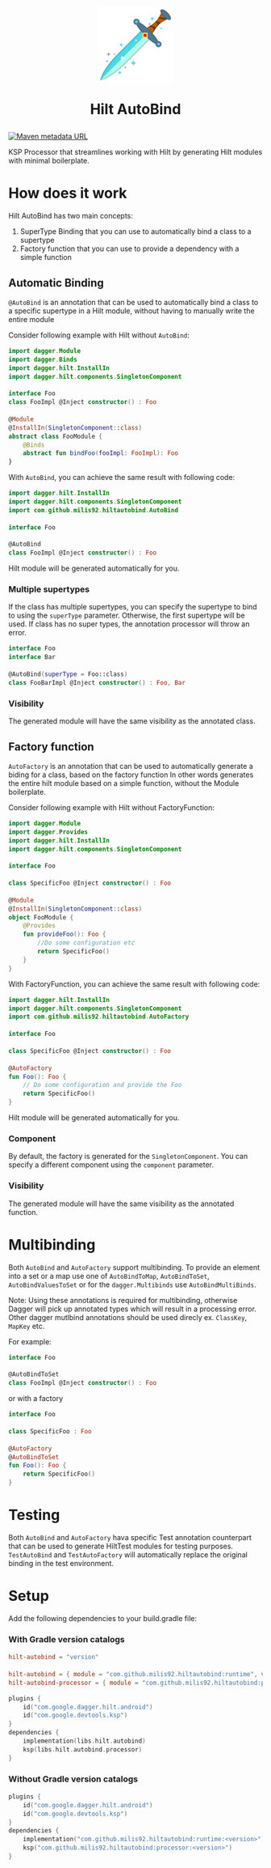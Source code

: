 <h1 align="center">
  <img src="dagger.svg" width="150px" />
<p>Hilt AutoBind</p>
</h1>

[![Maven metadata URL](https://img.shields.io/maven-metadata/v?label=Release&metadataUrl=https://repo1.maven.org/maven2/com/github/milis92/hiltautobind/processor/maven-metadata.xml)](https://repo1.maven.org/maven2/com/github/milis92/hiltautobind/processor/)

KSP Processor that streamlines working with Hilt by generating Hilt modules with minimal boilerplate.

# How does it work

Hilt AutoBind has two main concepts:

1. SuperType Binding that you can use to automatically bind a class to a supertype
2. Factory function that you can use to provide a dependency with a simple function

## Automatic Binding

`@AutoBind` is an annotation that can be used to automatically bind a class to a specific supertype in a Hilt module,
without having to manually write the entire module

Consider following example with Hilt without `AutoBind`:

```kotlin
import dagger.Module
import dagger.Binds
import dagger.hilt.InstallIn
import dagger.hilt.components.SingletonComponent

interface Foo
class FooImpl @Inject constructor() : Foo

@Module
@InstallIn(SingletonComponent::class)
abstract class FooModule {
    @Binds
    abstract fun bindFoo(fooImpl: FooImpl): Foo
}
```

With `AutoBind`, you can achieve the same result with following code:

```kotlin
import dagger.hilt.InstallIn
import dagger.hilt.components.SingletonComponent
import com.github.milis92.hiltautobind.AutoBind

interface Foo

@AutoBind
class FooImpl @Inject constructor() : Foo
```

Hilt module will be generated automatically for you.

### Multiple supertypes

If the class has multiple supertypes, you can specify the supertype to bind to using the `superType` parameter.
Otherwise, the first supertype will be used. If class has no super types, the annotation processor will throw an error.

```kotlin
interface Foo
interface Bar

@AutoBind(superType = Foo::class)
class FooBarImpl @Inject constructor() : Foo, Bar
```

### Visibility

The generated module will have the same visibility as the annotated class.

## Factory function

`AutoFactory` is an annotation that can be used to automatically generate a biding for a class, based on the factory
function
In other words generates the entire hilt module based on a simple function, without the Module boilerplate.

Consider following example with Hilt without FactoryFunction:

```kotlin
import dagger.Module
import dagger.Provides
import dagger.hilt.InstallIn
import dagger.hilt.components.SingletonComponent

interface Foo

class SpecificFoo @Inject constructor() : Foo

@Module
@InstallIn(SingletonComponent::class)
object FooModule {
    @Provides
    fun provideFoo(): Foo {
        //Do some configuration etc
        return SpecificFoo()
    }
}


```

With FactoryFunction, you can achieve the same result with following code:

```kotlin
import dagger.hilt.InstallIn
import dagger.hilt.components.SingletonComponent
import com.github.milis92.hiltautobind.AutoFactory

interface Foo

class SpecificFoo @Inject constructor() : Foo

@AutoFactory
fun Foo(): Foo {
    // Do some configuration and provide the Foo
    return SpecificFoo()
}
```

Hilt module will be generated automatically for you.

### Component

By default, the factory is generated for the `SingletonComponent`.
You can specify a different component using the `component` parameter.

### Visibility

The generated module will have the same visibility as the annotated function.

# Multibinding

Both `AutoBind` and `AutoFactory` support multibinding. To provide an element into a set or a map use one of
`AutoBindToMap`, `AutoBindToSet`, `AutoBindValuesToSet` or for the `dagger.Multibinds` use `AutoBindMultiBinds`.

Note: Using these annotations is required for multibinding, otherwise Dagger will pick up annotated types which
will result in a processing error. Other dagger mutlbind annotations should be used direcly ex. `ClassKey`, `MapKey` etc.

For example:

```kotlin
interface Foo

@AutoBindToSet
class FooImpl @Inject constructor() : Foo
```
or with a factory

```kotlin
interface Foo

class SpecificFoo : Foo

@AutoFactory
@AutoBindToSet
fun Foo(): Foo {
    return SpecificFoo()
}
```

# Testing

Both `AutoBind` and `AutoFactory` hava specific Test annotation counterpart that can be used to generate HiltTest
modules for testing purposes.
`TestAutoBind` and `TestAutoFactory` will automatically replace the original binding in the test environment.

# Setup

Add the following dependencies to your build.gradle file:

### With Gradle version catalogs

```toml
hilt-autobind = "version"

hilt-autobind = { module = "com.github.milis92.hiltautobind:runtime", version.ref = "hilt-autobind" }
hilt-autobind-processor = { module = "com.github.milis92.hiltautobind:processor", version.ref = "hilt-autobind" }
```

```kotlin
plugins {
    id("com.google.dagger.hilt.android")
    id("com.google.devtools.ksp")
}
dependencies {
    implementation(libs.hilt.autobind)
    ksp(libs.hilt.autobind.processor)
}
```

### Without Gradle version catalogs

```kotlin
plugins {
    id("com.google.dagger.hilt.android")
    id("com.google.devtools.ksp")
}
dependencies {
    implementation("com.github.milis92.hiltautobind:runtime:<version>")
    ksp("com.github.milis92.hiltautobind:processor:<version>")
}
```